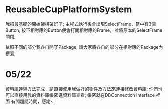 # ReusableCupPlatformSystem
我把最基礎的開始架構架好了;
主程式執行後會出現SelectFrame，當中有3個Button;
按下相對應的Button便會打開相對應的Frame，並將原本的SelectFrame關閉;

依照不同的部分我各自開了Package;
請大家將各自的部分在相對應的Package內撰寫;
# 05/22
資料庫連線方法完成，請直接使用我做好的物件及方法來連接修改資料庫;
你們也可以直接用我的資料庫帳密進資料庫查看;
帳密就在DBConnection Interface 裡面
有問題隨時問，感謝~
